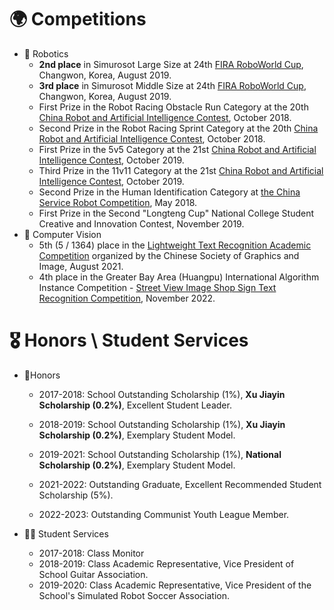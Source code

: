 # 🌍 Competitions 
- 🤖 Robotics
    - **2nd place** in Simurosot Large Size at 24th [FIRA RoboWorld Cup](https://firaworldcup.org/leagues/fira-sports/simurosot/), Changwon, Korea, August 2019.
    - **3rd place** in Simurosot Middle Size at 24th [FIRA RoboWorld Cup](https://firaworldcup.org/leagues/fira-sports/simurosot/), Changwon, Korea, August 2019.
    - First Prize in the Robot Racing Obstacle Run Category at the 20th [China Robot and Artificial Intelligence Contest](https://craic.yuntop.com/#/index), October 2018.
    - Second Prize in the Robot Racing Sprint Category at the 20th [China Robot and Artificial Intelligence Contest](https://craic.yuntop.com/#/index), October 2018.
    - First Prize in the 5v5 Category at the 21st [China Robot and Artificial Intelligence Contest](https://craic.yuntop.com/#/index), October 2019.
    - Third Prize in the 11v11 Category at the 21st [China Robot and Artificial Intelligence Contest](https://craic.yuntop.com/#/index), October 2019.
    - Second Prize in the Human Identification Category at [the China Service Robot Competition](http://crc.drct-caa.org.cn/index.php/race/view?id=479), May 2018.
    - First Prize in the Second "Longteng Cup" National College Student Creative and Innovation Contest, November 2019.
- ‍🎨 Computer Vision
    - 5th (5 / 1364) place in the [Lightweight Text Recognition Academic Competition](https://aistudio.baidu.com/competition/detail/75/0/introduction) organized by the Chinese Society of Graphics and Image, August 2021.
    - 4th place in the Greater Bay Area (Huangpu) International Algorithm Instance Competition - [Street View Image Shop Sign Text Recognition Competition](https://www.cvmart.net/race/10351/base), November 2022.
    
# 🎖 Honors \ Student Services
- 🏅Honors
    - 2017-2018: School Outstanding Scholarship (1%), **Xu Jiayin Scholarship (0.2%)**, Excellent Student Leader.

    - 2018-2019: School Outstanding Scholarship (1%), **Xu Jiayin Scholarship (0.2%)**, Exemplary Student Model.

    - 2019-2021: School Outstanding Scholarship (1%), **National Scholarship (0.2%)**, Exemplary Student Model.

    - 2021-2022: Outstanding Graduate, Excellent Recommended Student Scholarship (5%). 
    
    - 2022-2023: Outstanding Communist Youth League Member.
    
- 👨‍🎓 Student Services
    - 2017-2018: Class Monitor
    - 2018-2019: Class Academic Representative, Vice President of School Guitar Association.
    - 2019-2020: Class Academic Representative, Vice President of the School's Simulated Robot Soccer Association.

